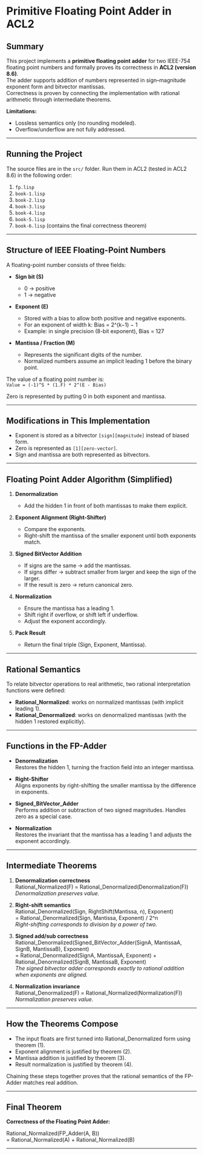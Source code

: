 # Primitive Floating Point Adder in ACL2

## Summary

This project implements a **primitive floating point adder** for two IEEE-754 floating point numbers and formally proves its correctness in **ACL2 (version 8.6)**.  
The adder supports addition of numbers represented in sign–magnitude exponent form and bitvector mantissas.  
Correctness is proven by connecting the implementation with rational arithmetic through intermediate theorems.  

**Limitations:**  
- Lossless semantics only (no rounding modeled).  
- Overflow/underflow are not fully addressed.  

---

## Running the Project

The source files are in the `src/` folder. Run them in ACL2 (tested in ACL2 8.6) in the following order:

1. `fp.lisp`  
2. `book-1.lisp`  
3. `book-2.lisp`  
4. `book-3.lisp`  
5. `book-4.lisp`  
6. `book-5.lisp`  
7. `book-6.lisp` (contains the final correctness theorem)

---

## Structure of IEEE Floating-Point Numbers

A floating-point number consists of three fields:

- **Sign bit (S)**  
  - 0 → positive  
  - 1 → negative  

- **Exponent (E)**  
  - Stored with a bias to allow both positive and negative exponents.  
  - For an exponent of width k: Bias = 2^(k−1) − 1  
  - Example: in single precision (8-bit exponent), Bias = 127  

- **Mantissa / Fraction (M)**  
  - Represents the significant digits of the number.  
  - Normalized numbers assume an implicit leading 1 before the binary point.  

The value of a floating point number is:  
`Value = (-1)^S * (1.F) * 2^(E - Bias)`

Zero is represented by putting 0 in both exponent and mantissa.

---

## Modifications in This Implementation

- Exponent is stored as a bitvector `[sign][magnitude]` instead of biased form.  
- Zero is represented as `[1][zero-vector]`.  
- Sign and mantissa are both represented as bitvectors.  

---

## Floating Point Adder Algorithm (Simplified)

1. **Denormalization**  
   - Add the hidden 1 in front of both mantissas to make them explicit.

2. **Exponent Alignment (Right-Shifter)**  
   - Compare the exponents.  
   - Right-shift the mantissa of the smaller exponent until both exponents match.

3. **Signed BitVector Addition**  
   - If signs are the same → add the mantissas.  
   - If signs differ → subtract smaller from larger and keep the sign of the larger.  
   - If the result is zero → return canonical zero.  

4. **Normalization**  
   - Ensure the mantissa has a leading 1.  
   - Shift right if overflow, or shift left if underflow.  
   - Adjust the exponent accordingly.  

5. **Pack Result**  
   - Return the final triple (Sign, Exponent, Mantissa).  

---

## Rational Semantics

To relate bitvector operations to real arithmetic, two rational interpretation functions were defined:

- **Rational_Normalized**: works on normalized mantissas (with implicit leading 1).  
- **Rational_Denormalized**: works on denormalized mantissas (with the hidden 1 restored explicitly).  

---

## Functions in the FP-Adder

- **Denormalization**  
  Restores the hidden 1, turning the fraction field into an integer mantissa.  

- **Right-Shifter**  
  Aligns exponents by right-shifting the smaller mantissa by the difference in exponents.  

- **Signed_BitVector_Adder**  
  Performs addition or subtraction of two signed magnitudes. Handles zero as a special case.  

- **Normalization**  
  Restores the invariant that the mantissa has a leading 1 and adjusts the exponent accordingly.  

---

## Intermediate Theorems

1. **Denormalization correctness**  
   Rational_Normalized(F) = Rational_Denormalized(Denormalization(F))  
   *Denormalization preserves value.*  

2. **Right-shift semantics**  
   Rational_Denormalized(Sign, RightShift(Mantissa, n), Exponent)  
   = Rational_Denormalized(Sign, Mantissa, Exponent) / 2^n  
   *Right-shifting corresponds to division by a power of two.*  

3. **Signed add/sub correctness**  
   Rational_Denormalized(Signed_BitVector_Adder(SignA, MantissaA, SignB, MantissaB), Exponent)  
   = Rational_Denormalized(SignA, MantissaA, Exponent) + Rational_Denormalized(SignB, MantissaB, Exponent)  
   *The signed bitvector adder corresponds exactly to rational addition when exponents are aligned.*  

4. **Normalization invariance**  
   Rational_Denormalized(F) = Rational_Normalized(Normalization(F))  
   *Normalization preserves value.*  

---

## How the Theorems Compose

- The input floats are first turned into Rational_Denormalized form using theorem (1).  
- Exponent alignment is justified by theorem (2).  
- Mantissa addition is justified by theorem (3).  
- Result normalization is justified by theorem (4).  

Chaining these steps together proves that the rational semantics of the FP-Adder matches real addition.

---

## Final Theorem

**Correctness of the Floating Point Adder:**  

Rational_Normalized(FP_Adder(A, B))  
= Rational_Normalized(A) + Rational_Normalized(B)

---

